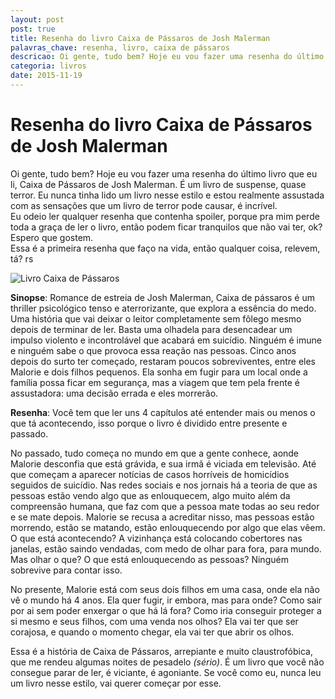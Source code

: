 ```yaml
---
layout: post
post: true
title: Resenha do livro Caixa de Pássaros de Josh Malerman
palavras_chave: resenha, livro, caixa de pássaros
descricao: Oi gente, tudo bem? Hoje eu vou fazer uma resenha do último livro que eu li, Caixa de Pássaros de Josh Malerman. É um livro de suspense, quase terror. Eu nunca tinha lido um livro nesse estilo e estou realmente assustada com as sensações que um livro de terror pode causar, é incrível...
categoria: livros
date: 2015-11-19
---
```


# Resenha do livro Caixa de Pássaros de Josh Malerman


Oi gente, tudo bem? Hoje eu vou fazer uma resenha do último livro que eu li, Caixa de Pássaros de Josh Malerman. É um livro de suspense, quase terror. Eu nunca tinha lido um livro nesse estilo e estou realmente assustada com as sensações que um livro de terror pode causar, é incrível.<br>
Eu odeio ler qualquer resenha que contenha spoiler, porque pra mim perde toda a graça de ler o livro, então podem ficar tranquilos que não vai ter, ok? Espero que gostem.<br>
Essa é a primeira resenha que faço na vida, então qualquer coisa, relevem, tá? rs

![Livro Caixa de  Pássaros](../images/caixa-de-passaros.jpg)

**Sinopse**: Romance de estreia de Josh Malerman, Caixa de pássaros é um thriller psicológico tenso e aterrorizante, que explora a essência do medo. Uma história que vai deixar o leitor completamente sem fôlego mesmo depois de terminar de ler. Basta uma olhadela para desencadear um impulso violento e incontrolável que acabará em suicídio. Ninguém é imune e ninguém sabe o que provoca essa reação nas pessoas. Cinco anos depois do surto ter começado, restaram poucos sobreviventes, entre eles Malorie e dois filhos pequenos. Ela sonha em fugir para um local onde a família possa ficar em segurança, mas a viagem que tem pela frente é assustadora: uma decisão errada e eles morrerão.

**Resenha**: Você tem que ler uns 4 capítulos até entender mais ou menos o que tá acontecendo, isso porque o livro é dividido entre presente e passado.

No passado, tudo começa no mundo em que a gente conhece, aonde Malorie desconfia que está grávida, e sua irmã é viciada em televisão. Até que começam a aparecer notícias de casos horríveis de homicídios seguidos de suicídio. Nas redes sociais e nos jornais há a teoria de que as pessoas estão vendo algo que as enlouquecem, algo muito além da compreensão humana, que faz com que a pessoa mate todas ao seu redor e se mate depois. Malorie se recusa a acreditar nisso, mas pessoas estão morrendo, estão se matando, estão enlouquecendo por algo que elas vêem. O que está acontecendo? A vizinhança está colocando cobertores nas janelas, estão saindo vendadas, com medo de olhar para fora, para mundo. Mas olhar o que? O que está enlouquecendo as pessoas? Ninguém sobrevive para contar isso.

No presente, Malorie está com seus dois filhos em uma casa, onde ela não vê o mundo há 4 anos. Ela quer fugir, ir embora, mas para onde? Como sair por ai sem poder enxergar o que há lá fora? Como iria conseguir proteger a si mesmo e seus filhos, com uma venda nos olhos? Ela vai ter que ser corajosa, e quando o momento chegar, ela vai ter que abrir os olhos.

Essa é a história de Caixa de Pássaros, arrepiante e muito claustrofóbica, que me rendeu algumas noites de pesadelo *(sério)*. É um livro que você não consegue parar de ler, é viciante, é agoniante. Se você como eu, nunca leu um livro nesse estilo, vai querer começar por esse.
